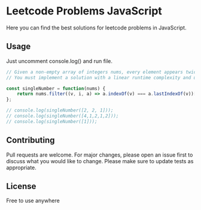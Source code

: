 # Leetcode Problems JavaScript
Here you can find the best solutions for leetcode problems in JavaScript.

## Usage
Just uncomment console.log() and run file.

```JavaScript
// Given a non-empty array of integers nums, every element appears twice except for one. Find that single one.
// You must implement a solution with a linear runtime complexity and use only constant extra space.

const singleNumber = function(nums) {
    return nums.filter((v, i, a) => a.indexOf(v) === a.lastIndexOf(v))[0];
};

// console.log(singleNumber([2, 2, 1]));
// console.log(singleNumber([4,1,2,1,2]));
// console.log(singleNumber([1]));
```

## Contributing
Pull requests are welcome. For major changes, please open an issue first to discuss what you would like to change.
Please make sure to update tests as appropriate.

## License
Free to use anywhere
